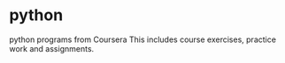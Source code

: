 # python
python programs from Coursera
This includes course exercises, practice work and assignments.
